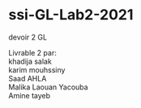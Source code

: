 # ssi-GL-Lab2-2021
devoir 2 GL

Livrable 2 par:  
khadija salak    
karim mouhssiny  
Saad AHLA  
Malika Laouan Yacouba  
Amine tayeb  
